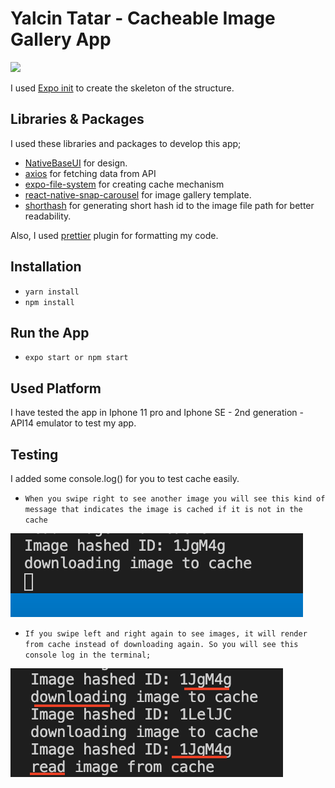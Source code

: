 # Yalcin Tatar - Cacheable Image Gallery App

![](assets/screenShots/imageGalleryGif.gif)

I used [Expo init](https://docs.expo.io/get-started/create-a-new-app/) to create the skeleton of the structure.

## Libraries & Packages

I used these libraries and packages to develop this app;

- [NativeBaseUI](https://nativebase.io/) for design.
- [axios](https://www.npmjs.com/package/axios) for fetching data from API
- [expo-file-system](https://docs.expo.io/versions/latest/sdk/filesystem/) for creating cache mechanism
- [react-native-snap-carousel](https://github.com/archriss/react-native-snap-carousel) for image gallery template.
- [shorthash](https://www.npmjs.com/package/shorthash) for generating short hash id to the image file path for better readability.

Also, I used [prettier](https://prettier.io/) plugin for formatting my code.

## Installation

- `yarn install`
- `npm install`

## Run the App

- `expo start or npm start`

## Used Platform

I have tested the app in Iphone 11 pro and Iphone SE - 2nd generation - API14 emulator to test my app.

## Testing

I added some console.log() for you to test cache easily.

- `When you swipe right to see another image you will see this kind of message that indicates the image is cached if it is not in the cache`

![alt text](assets/screenShots/1.png)

- `If you swipe left and right again to see images, it will render from cache instead of downloading again. So you will see this console log in the terminal;`

![alt text](assets/screenShots/2.png)
